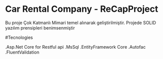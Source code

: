 #  Car Rental Company - ReCapProject


Bu proje Çok Katmanlı Mimari temel alınarak geliştirilmiştir. Projede SOLID yazılım prensipleri benimsenmiştir

#Tecnologies



.Asp.Net Core for Restful api
.MsSql
.EntityFramework Core
.Autofac
.FluentValidation
